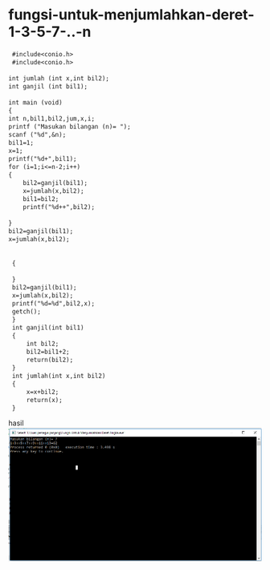 # fungsi-untuk-menjumlahkan-deret-1-3-5-7-..-n

     #include<conio.h>
     #include<conio.h>

    int jumlah (int x,int bil2);
    int ganjil (int bil1);

    int main (void)
    {
    int n,bil1,bil2,jum,x,i;
    printf ("Masukan bilangan (n)= ");
    scanf ("%d",&n);
    bil1=1;
    x=1;
    printf("%d+",bil1);
    for (i=1;i<=n-2;i++)
    {
        bil2=ganjil(bil1);
        x=jumlah(x,bil2);
        bil1=bil2;
        printf("%d++",bil2);

    }
    bil2=ganjil(bil1);
    x=jumlah(x,bil2);


     {

     }
     bil2=ganjil(bil1);
     x=jumlah(x,bil2);
     printf("%d=%d",bil2,x);
     getch();
     }
     int ganjil(int bil1)
     {
         int bil2;
         bil2=bil1+2;
         return(bil2);
     }
     int jumlah(int x,int bil2)
     {
         x=x+bil2;
         return(x);
     }
     
     
     
     
  hasil![img](https://github.com/Masdiaditia/fungsi-untuk-menjumlahkan-deret-1-3-5-7-..-n/blob/master/deret%20angkaaa.png?raw=true)
